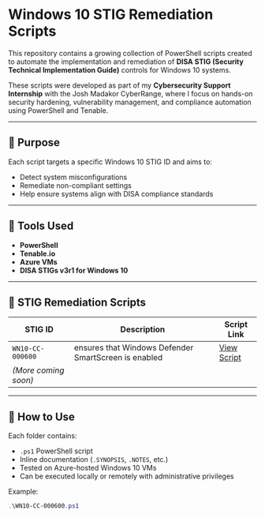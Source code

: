 # Windows 10 STIG Remediation Scripts

This repository contains a growing collection of PowerShell scripts created to automate the implementation and remediation of **DISA STIG (Security Technical Implementation Guide)** controls for Windows 10 systems.

These scripts were developed as part of my **Cybersecurity Support Internship** with the Josh Madakor CyberRange, where I focus on hands-on security hardening, vulnerability management, and compliance automation using PowerShell and Tenable.

---

## 📌 Purpose

Each script targets a specific Windows 10 STIG ID and aims to:
- Detect system misconfigurations
- Remediate non-compliant settings
- Help ensure systems align with DISA compliance standards

---

## 🧰 Tools Used
- **PowerShell**
- **Tenable.io**
- **Azure VMs**
- **DISA STIGs v3r1 for Windows 10**

---

## 📁 STIG Remediation Scripts

| STIG ID           | Description                                                | Script Link |
|-------------------|------------------------------------------------------------|-------------|
| `WN10-CC-000600`  | ensures that Windows Defender SmartScreen is enabled       | [View Script](https://github.com/Kyler2smoove/Stig-Remediation/blob/main/WN10-CC-000600) |
| _(More coming soon)_ | | |

---

## 🔧 How to Use

Each folder contains:
- `.ps1` PowerShell script
- Inline documentation (`.SYNOPSIS`, `.NOTES`, etc.)
- Tested on Azure-hosted Windows 10 VMs
- Can be executed locally or remotely with administrative privileges

Example:
```powershell
.\WN10-CC-000600.ps1
